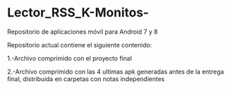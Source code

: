 # Lector_RSS_K-Monitos-
Repositorio de aplicaciones móvil para Android 7 y 8 

Repositorio actual contiene el siguiente contenido:

1.-Archivo comprimido con el proyecto final 

2.-Archivo comprimido con las 4 ultimas apk generadas antes de la entrega final, distribuida en carpetas con notas independientes
